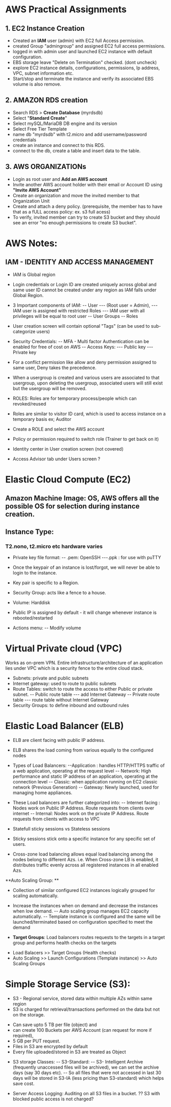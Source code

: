 
# AWS Practical Assignments


## 1. EC2 Instance Creation

- Created an **IAM** user (admin) with EC2 full Access permission.
- created Group "admingroup" and assigned EC2 full access permissions.
- logged in with admin user and launched EC2 instance with default configuration.
- EBS storage leave "Delete on Termination" checked. (dont uncheck)
- explore EC2 instance details, configurations, permissions, Ip address, VPC, subnet information etc.
- Start/stop and terminate the instance and verify its associated EBS volume is also remove.

## 2. AMAZON RDS creation
 - Search RDS > **Create Database** (myrdsdb) 
 - Select "**Standard Create**"
 - Select mySQL/MariaDB DB engine and its version
 - Select Free Tier Template
 - name db "myrdsdb" with t2.micro and add username/password credentials 
 - create an instance and connect to this RDS.
 - connect to the db, create a table and insert data to the table.

## 3. AWS ORGANIZATIONs
 - Login as root user and **Add an AWS account**
 - Invite another AWS account holder with their email or Account ID using **"Invite AWS Account"** 
 - Create an organization and move the invited member to that Organization Unit
 - Create and attach a deny policy. (prerequisite, the member has to have that as a fULL access policy: ex. s3 full acess)
 - To verify, invited member can try to create S3 bucket and they should see an error "no enough permissions to create S3 bucket".


# AWS Notes:

## IAM - IDENTITY AND ACCESS MANAGEMENT
- IAM is Global region
- Login credentials or Login ID are created uniquely across global and same user ID cannot be created under any region as IAM falls under Global Region.
 
- 3 Important components of IAM:
	-- User 
		--- (Root user = Admin), 
		--- IAM user is assigned with restricted Roles 
		--- IAM user with all privileges will be equal to root user
	-- User Groups
	-- Roles

- User creation screen will contain optional "Tags" (can be used to sub-categorize users)
- Security Credentials:
	-- MFA - Multi factor Authentication can be enabled for free of cost on AWS
	-- Access Keys: 
		--- Public key
		--- Private key

* For a conflict permission like allow and deny permission assigned to same user, Deny takes the precedence.
* When a usergroup is created and various users are associated to that usergroup, upon deleting the usergroup, associated users will still exist but the usergroup will be removed. 


* ROLES: Roles are for temporary process/people which can revoked/reused  
* Roles are similar to visitor ID card, which is used to access instance on a temporary basis ex; Auditor
* Create a ROLE and select the AWS account

* Policy or permission required to switch role (Trainer to get back on it)
* Identity center in User creation screen (not covered)
* Access Advisor tab under Users screen ?

# Elastic Cloud Compute (EC2)

## Amazon Machine Image: OS, AWS offers all the possible OS for selection during instance creation.

## Instance Type:
### T2.nono, t2.micro etc hardware varies

- Private key file format:
 -- .pem: OpenSSH
 ---.ppk : for use with puTTY

* Once the keypair of an instance is lost/forgot, we will never be able to login to the instance. 
* Key pair is specific to a Region.

* Security Group: acts like a fence to a house.
* Volume: Harddisk

* Public IP is assigned by default - it will change whenever instance is rebooted/restarted

- Actions menu:
 -- Modify volume


# Virtual Private cloud (VPC)

Works as on-prem VPN. Entire infrastructure/architecture of an application lies under VPC which is a security fence to the entire cloud stack.

- Subnets: private and public subnets 
- Internet gateway: used to route to public subnets
- Route Tables: switch to route the access to either Public or private subnet.
 -- Public route table --- add Internet Gateway
 -- Private route table --- route table without Internet Gateway
- Security Groups: to define inbound and outbound rules

# Elastic Load Balancer (ELB)

- ELB are client facing with public IP address.
- ELB shares the load coming from various equally to the configured nodes

- Types of Load Balancers:
 --Application : handles HTTP/HTTPS traffic of a web application, operating at the request level
 -- Network: High performance and static IP address of an application, operating at the connection level
 -- Classic: when application running on EC2 classic network (Previous Generation)
 -- Gateway: Newly launched, used for managing home appliances.
	
- These Load balancers are further categorized into:
 -- Internet facing : Nodes work on Public IP Address. Route requests from clients over internet
 -- Internal: Nodes work on the private IP Address. Route requests from clients with access to VPC
	
- Statefull sticky sessions vs Stateless sessions
- Sticky sessions stick onto a specific instance for any specific set of users. 

* Cross-zone load balancing allows equal load balancing among the nodes belong to different Azs. i.e. When Cross-zone LB is enabled, it distributes traffic evenly across all registered instances in all enabled Azs.

**Auto Scaling Group: ** 
- Collection of similar configured EC2 instances logically grouped for scaling automatically.
- Increase the instances when on demand and decrease the instances when low demand.
 -- Auto scaling group manages EC2 capacity automatically.
 -- Template instance is configured and the same will be launched/terminated based on configuration specified to meet the demand

- **Target Groups**: Load balancers routes requests to the targets in a target group and performs health checks on the targets

* Load Balacers >> Target Groups (Health checks)
* Auto Scaling >> Launch Configurations (Template instance) >> Auto Scaling Groups

# Simple Storage Service (S3):

 - S3 - Regional service, stored data within multiple AZs within same region
 - S3 is charged for retrieval/transactions performed on the data but not on the storage.

* Can save upto 5 TB per file (object) and 
* can create 100 Buckets per AWS Account (can request for more if required), 
* 5 GB per PUT request.
* Files in S3 are encrypted by default
* Every file uploaded/stored in S3 are treated as Object

- S3 storage Classes:
 -- S3-Standard: 
 -- S3- Intelligent Archive (frequently unaccessed files will be archived), we can set the archive days (say 30 days etc).
 -- So all files that were not accessed in last 30 days will be stored in S3-IA (less pricing than S3-standard) which helps save cost.

- Server Access Logging: Auditing on all S3 files in a bucket.
?? S3 with blocked public access is not charged?
